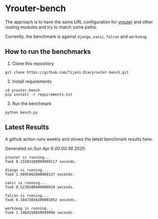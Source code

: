 # Yrouter-bench

The approach is to have the same URL configuration for [yrouter](https://github.com/Tijani-Dia/yrouter) and other routing modules and try to match some paths.

Currently, the benchmark is against `django`, `sanic`, `falcon` and `werkzeug`.

## How to run the benchmarks

1. Clone this repository

```shell
git clone https://github.com/Tijani-Dia/yrouter-bench.git
```

2. Install requirements

```shell
cd yrouter-bench
pip install -r requirements.txt
```

3. Run the benchmark

```shell
python bench.py
```

## Latest Results

A github action runs weekly and shows the latest benchmark results here.

Generated on *Sun Apr  6 00:00:36 2025*:

```shell
yrouter is running...
Took 0.15583189099999117 seconds.

django is running...
Took 1.9895062680000137 seconds.

sanic is running...
Took 0.5239100940000014 seconds.

falcon is running...
Took 0.10473034200001052 seconds.

werkzeug is running...
Took 1.1464158859999998 seconds.

```